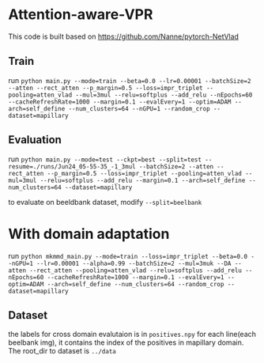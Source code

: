 # Attention-aware-VPR
This code is built based on https://github.com/Nanne/pytorch-NetVlad
## Train
run
`python main.py --mode=train --beta=0.0 --lr=0.00001 --batchSize=2 --atten --rect_atten --p_margin=0.5 --loss=impr_triplet --pooling=atten_vlad --mul=3mul --relu=softplus --add_relu --nEpochs=60 --cacheRefreshRate=1000 --margin=0.1 --evalEvery=1 --optim=ADAM --arch=self_define --num_clusters=64 --nGPU=1 --random_crop --dataset=mapillary`

## Evaluation
run 
`python main.py --mode=test --ckpt=best --split=test --resume=./runs/Jun24_05-55-35_-1_3mul --batchSize=2 --atten --rect_atten --p_margin=0.5 --loss=impr_triplet --pooling=atten_vlad --mul=3mul --relu=softplus --add_relu --margin=0.1 --arch=self_define --num_clusters=64 --dataset=mapillary`

to evaluate on beeldbank dataset, modify `--split=beelbank`

# With domain adaptation

run
`python mkmmd_main.py --mode=train --loss=impr_triplet --beta=0.0 --nGPU=1 --lr=0.00001 --alpha=0.99 --batchSize=2 --mul=3muk --DA --atten --rect_atten --pooling=atten_vlad --relu=softplus --add_relu --nEpochs=60 --cacheRefreshRate=1000 --margin=0.1 --evalEvery=1 --optim=ADAM --arch=self_define --num_clusters=64 --random_crop --dataset=mapillary`

## Dataset
the labels for cross domain evalutaion is in `positives.npy`
for each line(each beelbank img), it contains the index of the positives in mapillary domain.
The root_dir to dataset is `../data`
